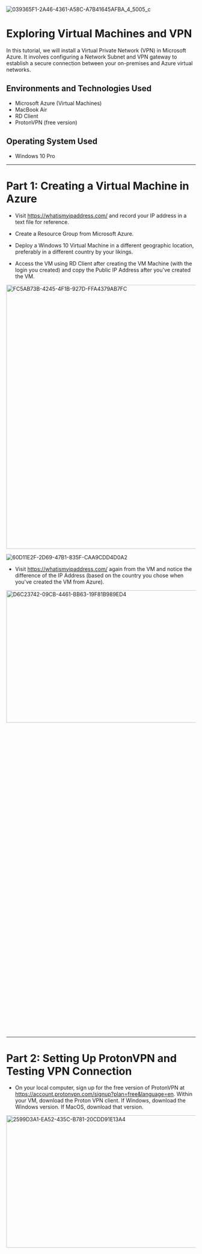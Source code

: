 <p align="center">

![039365F1-2A46-4361-A58C-A7B41645AFBA_4_5005_c](https://github.com/anumkhanit/vpn-config/assets/144633389/f366ef03-84d3-498d-b487-652f8be8f216)

</p>

<h1>Exploring Virtual Machines and VPN</h1>
<p>In this tutorial, we will install a Virtual Private Network (VPN) in Microsoft Azure. It involves configuring a Network Subnet and VPN gateway to establish a secure connection between your on-premises and Azure virtual networks.</p>

<h2>Environments and Technologies Used</h2>

- Microsoft Azure (Virtual Machines)
-	MacBook Air
-	RD Client
-	ProtonVPN (free version)

<h2>Operating System Used </h2>

- Windows 10 Pro

-----

<h1>Part 1: Creating a Virtual Machine in Azure</h1>

- Visit https://whatismyipaddress.com/ and record your IP address in a text file for reference.

- Create a Resource Group from Microsoft Azure.

- Deploy a Windows 10 Virtual Machine in a different geographic location, preferably in a different country by your likings.
  
- Access the VM using RD Client after creating the VM Machine (with the login you created) and copy the Public IP Address after you've created the VM.

<img width="700" alt="FC5AB73B-4245-4F1B-927D-FFA4379AB7FC" src="https://github.com/anumkhanit/vpn-config/assets/144633389/9c3850e5-460b-42c6-b954-79d6ad372c04">

![60D11E2F-2D69-47B1-835F-CAA9CDD4D0A2](https://github.com/anumkhanit/vpn-config/assets/144633389/9d8f30ef-558f-4f86-8525-762b5f2103c3)
  
- Visit https://whatismyipaddress.com/ again from the VM and notice the difference of the IP Address (based on the country you chose when you've created the VM from Azure).

<img width="700" alt="D6C23742-09CB-4461-BB63-19F81B989ED4" height="30%" width="30%" src="https://github.com/anumkhanit/vpn-config/assets/144633389/fdf414e8-416e-46f6-8ec4-172a6e4aa55d">

<br />

-----

<h1>Part 2: Setting Up ProtonVPN and Testing VPN Connection</h1>

- On your local computer, sign up for the free version of ProtonVPN at https://account.protonvpn.com/signup?plan=free&language=en.
Within your VM, download the Proton VPN client. If Windows, download the Windows version. If MacOS, download that version.

<img width="700" alt="2599D3A1-EA52-435C-B781-20CDD91E13A4" height="30%" width="30%" src="https://github.com/anumkhanit/vpn-config/assets/144633389/fd750503-8a15-4e2c-80df-4c2758514bf1">

<img width="700" alt="26862F4E-93E9-42A2-8CD0-723CE288C096" height="30%" width="30%" src="https://github.com/anumkhanit/vpn-config/assets/144633389/27ce83d7-d43b-491e-a707-2d70c30608cc">

<img width="700" alt="A93FA32C-B569-45B1-A93F-1DFCAE33FC86" height="30%" width="30%" src="https://github.com/anumkhanit/vpn-config/assets/144633389/a6aa9621-f50b-4f6d-bc1f-798ac2901530">

- Log in to the VPN client and select a VPN server in yet another country, like Japan.

- Visit https://whatismyipaddress.com/ from the VM and record the new IP address.

- Explore Google, Disney, and/or Amazon websites and note any differences, such as language or URL changes based on the VPN server's location.

-----

<h1>Conclusion</h1>
This portfolio guide helps you explore Azure Virtual Machines and VPN services. Remember to follow security best practices and consider the specific requirements of your Azure environment and ProtonVPN subscription when configuring this setup. 
